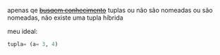 apenas qe [~~busqem conhecimento~~](https://www.youtube.com/watch?v=353W0mgxsVc) tuplas ou não são nomeadas ou são nomeadas, não existe uma tupla híbrida

meu ideal:
```julia
tupla= (a= 3, 4)
```
